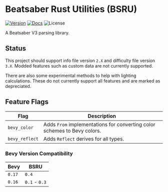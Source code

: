 # Beatsaber Rust Utilities (BSRU)

[![Version](https://img.shields.io/crates/v/bsru)](https://crates.io/crates/bsru)
[![Docs](https://img.shields.io/docsrs/bsru)](https://docs.rs/bsru)
![License](https://img.shields.io/crates/l/bsru)

A Beatsaber V3 parsing library.

## Status

This project should support info file version `2.X` and difficulty file version `3.X`.
Modded features such as custom data are not currently supported.

There are also some experimental methods to help with lighting calculations.
These do not currently support all features and are marked as depreciated.

## Feature Flags

| Flag           | Description                                                              |
|----------------|--------------------------------------------------------------------------|
| `bevy_color`   | Adds `From` implementations for converting color schemes to Bevy colors. |
| `bevy_reflect` | Adds `Reflect` derives for all types.                                    |

### Bevy Version Compatibility

| Bevy   | BSRU          |
|--------|---------------|
| `0.17` | `0.4`         |
| `0.16` | `0.1` - `0.3` |
